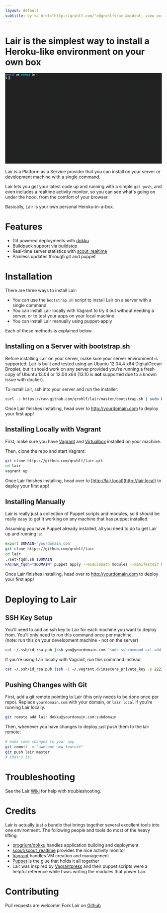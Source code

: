 ```yaml
---
layout: default
subtitle: by <a href="http://qrohlf.com/">@qrohlf</a> &middot; view on <a href="https://github.com/qrohlf/lair">github</a>
---
```

# Lair is the simplest way to install a Heroku-like environment on your own box

<img src="./images/terminal.gif" class="demo" alt="demo video" />

Lair is a Platform as a Service provider that you can install on your server or development machine with a single command.  

Lair lets you get your latest code up and running with a simple `git push`, and even includes a realtime activity monitor, so you can see what's going on under the hood, from the comfort of your browser.

Basically, Lair is your own personal Heroku-in-a-box.

# Features

- Git powered deployments with [dokku](https://github.com/progrium/dokku)
- Buildpack support via [buildstep](https://github.com/progrium/buildstep)
- Real-time server statistics with [scout_realtime](https://github.com/scoutapp/scout_realtime)
- Painless updates through git and puppet

# Installation

There are three ways to install Lair:

- You can use the `bootstrap.sh` script to install Lair on a server with a single command
- You can install Lair locally with Vagrant to try it out without needing a server, or to test your apps on your local machine
- You can install Lair manually using puppet-apply

Each of these methods is explained below

## Installing on a Server with bootstrap.sh
Before installing Lair on your server, make sure your server environment is supported. Lair is built and tested using an Ubuntu 12.04.4 x64 DigitalOcean Droplet, but it should work on any server provided you're running a fresh copy of Ubuntu 13.04 or 12.04 x64 (13.10 is **not** supported due to a known issue with docker).

To install Lair, ssh into your server and run the installer:

```bash
curl -s https://raw.github.com/qrohlf/lair/master/bootstrap.sh | sudo DOMAIN='yourdomain.com' bash
```

Once Lair finishes installing, head over to http://yourdomain.com to deploy your first app!

## Installing Locally with Vagrant
First, make sure you have [Vagrant](http://www.vagrantup.com/downloads.html) and [Virtualbox](https://www.virtualbox.org/wiki/Downloads) installed on your machine.

Then, clone the repo and start Vagrant:

```bash
git clone https://github.com/qrohlf/lair.git
cd lair
vagrant up
```

Once Lair finishes installing, head over to [http://lair.local](http://lair.local) to deploy your first app!

## Installing Manually
Lair is really just a collection of Puppet scripts and modules, so it should be really easy to get it working on any machine that has puppet installed. 

Assuming you have Puppet already installed, all you need to do to get Lair up and running is:

```bash
export DOMAIN='yourdomain.com'
git clone https://github.com/qrohlf/lair
cd lair
./set-fqdn.sh $DOMAIN
FACTER_fqdn="$DOMAIN" puppet apply --modulepath modules --manifestdir manifests manifests/site.pp
```

Once Lair finishes installing, head over to http://yourdomain.com to deploy your first app!

# Deploying to Lair

## SSH Key Setup
You'll need to add an ssh key to Lair for each machine you want to deploy from. You'll only need to run this command once per machine.  
(note: run this on your development machine - not on the server)

```bash
cat ~/.ssh/id_rsa.pub |ssh you@yourdomain.com "sudo sshcommand acl-add dokku '$USER@$HOSTNAME'"
```

If you're using Lair locally with Vagrant, run this command instead:

```bash
cat ~/.ssh/id_rsa.pub |ssh -i ~/.vagrant.d/insecure_private_key -p 2222 vagrant@localhost "sudo sshcommand acl-add dokku '$USER@$HOSTNAME'"
```

## Pushing Changes with Git

First, add a git remote pointing to Lair (this only needs to be done once per repo). Replace `yourdomain.com` with your domain, or `lair.local` if you're running Lair locally.

```bash
git remote add lair dokku@yourdomain.com:subdomain 
```

Then, whenever you have changes to deploy just push them to the lair remote:

```bash
# make some changes to your app
git commit -m "awesome new feature"
git push lair master
# that's it!
```

# Troubleshooting

See the Lair [Wiki](https://github.com/qrohlf/lair/wiki/Troubleshooting) for help with troubleshooting.

# Credits
Lair is actually just a bundle that brings together several excellent tools into one environment. The following people and tools do most of the heavy lifting:

- [progrium/dokku](https://github.com/progrium/dokku) handles application building and deployment
- [scout/scout_realtime](https://github.com/scoutapp/scout_realtime) provides the nice activity monitor
- [Vagrant](http://www.vagrantup.com) handles VM creation and management
- [Puppet](https://puppetlabs.com) is the glue that holds it all together
- Lair was inspired by [Vagrantpress](http://vagrantpress.org) and their puppet scripts were a helpful reference while I was writing the modules that power Lair.

# Contributing

Pull requests are welcome! Fork Lair on [Github](https://github.com/qrohlf/lair/fork)